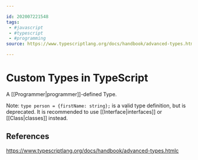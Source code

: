 ```yaml
---

id: 202007221548
tags:
 - #javascript
 - #typescript
 - #programming
source: https://www.typescriptlang.org/docs/handbook/advanced-types.html

---
```


# Custom Types in TypeScript
A [[Programmer|programmer]]-defined Type.

Note: `type person = {firstName: string};` is a valid type definition, but is deprecated. It is recommended to use [[Interface|interfaces]] or [[Class|classes]] instead.


## References
https://www.typescriptlang.org/docs/handbook/advanced-types.htmlc
